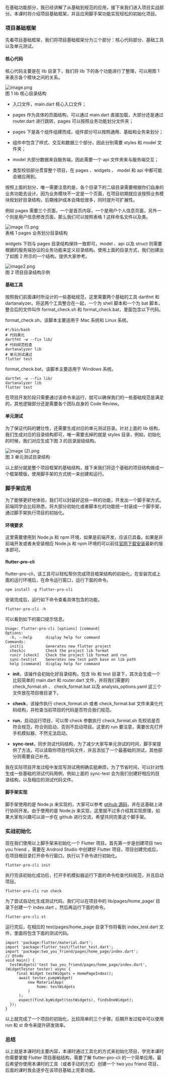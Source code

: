 在基础功能部分，我已经讲解了从基础到规范的应用，接下来我们进入项目实战部分。本课时将介绍项目基础框架，并且应用脚手架功能实现轻松的初始化项目。

### 项目基础框架

先看项目基础框架，我们将项目基础框架分为三个部分：核心代码部分、基础工具以及单元测试。

#### 核心代码

核心代码主要是在 lib 目录下，我们将 lib 下的各个功能进行了整理，可以用图 1 来表示各个模块之间的关系。

![image.png](https://s0.lgstatic.com/i/image/M00/2E/C3/Ciqc1F8Flb-AGmmvAADAcKsYMc8004.png)  
图 1 lib 核心目录结构

*   入口文件，main.dart 核心入口文件；
    
*   pages 作为具体的页面结构，可以通过 main.dart 直接加载，大部分还是通过 router.dart 进行跳转，pages 可以按照业务功能划分文件夹；
    
*   pages 下是各个组件组建而成，组件部分可以按照通用、基础和业务来划分；
    
*   组件中包含了样式、交互和数据三个部分，因此分别需要 styles 和 model 文件夹；
    
*   model 大部分数据来自服务端，因此需要一个 api 文件夹来与服务端交互；
    
*   类型校验部分贯穿整个项目，在 pages 、widgets 、 model 和 api 中都可能会被应用到。
    

按照上面的划分，唯一需要注意的是，各个目录下的二级目录需要根据你们自身的业务功能去设计。因为业务模块不一定是一个页面，在项目初期就应该按照业务模块规划好目录结构，后期维护成本会降低很多，同时提升可扩展性。

例如 pages 需要三个页面，一个是首页内容，一个是用户个人信息页面，另外一个则是用户信息修改页面，那么我们可以按照表格 1 这样命名文件以及类。

![image (1).png](https://s0.lgstatic.com/i/image/M00/2E/C3/Ciqc1F8FldOAPQ-gAABVfTIEj5I407.png)  
表格 1 pages 业务划分目录结构

widgets 下则与 pages 目录结构保持一致即可，model 、api 以及 struct 则需要根据的服务端协议的业务功能来定义目录结构。使用上面的目录方式，我们创建出了如图 2 所示的一个结构，提供大家参考。

![image2.png](https://s0.lgstatic.com/i/image/M00/2E/CF/CgqCHl8FleuAcV39AABWvTrY5U8584.png)  
图 2 项目目录结构示例

#### 基础工具

按照我们前面课时所设计的一些基础规范，这里需要两个基础的工具 dartfmt 和 dartanalyzer。将这两个工具整合在一起，一个为 shell 脚本和一个为 bat 脚本，整合后的文件叫作 format\_check.sh 和 format\_check.bat，里面包含以下代码。

format\_check.sh，该脚本主要适用于 Mac 系统和 Linux 系统。

    #!/bin/bash
    # 代码美化
    dartfmt -w --fix lib/
    # 代码规范检查
    dartanalyzer lib
    # 单元测试通过
    flutter test
    

format\_check.bat，该脚本主要适用于 Windows 系统。

    dartfmt -w --fix lib/
    dartanalyzer lib
    flutter test
    

在项目开发阶段只需要通过该命令来运行，就可以确保我们的一些基础规范是满足的，其他逻辑部分还是需要各个团队自身的 Code Review。

#### 单元测试

为了保证代码的健壮性，还需要生成对应的单元测试目录。针对上面的 lib 结构，我们生成对应的目录结构即可，唯一需要去掉的就是 styles 目录，例如，初始化的时候，我们对应生成下图 3 的目录层级结构。

![image (2).png](https://s0.lgstatic.com/i/image/M00/2E/C3/Ciqc1F8Flg2AZvgFAABbTxGj0PU912.png)  
图 3 单元测试目录结构

以上部分就是整个项目框架的基础结构，接下来我们将这个基础的项目结构做成一个框架模版，使用脚手架的方式统一来创建和运行。

### 脚手架应用

为了能够更好地体验，我们可以封装好这些一样的功能，开发出一个脚手架方式。前端同学会比较熟悉，将大部分初始化或者脚本化的功能统一封装成一个脚手架，通过脚手架执行项目的初始化。

#### 环境要求

这里需要使用到 Node.js 和 npm 环境，如果是前端开发，应该已具备。如果是非前端开发或者未安装相应 Node.js 和 npm 环境的可以前往[官网下载安装](https://nodejs.org/en/download/)最新的版本即可。

#### flutter-pro-cli

flutter-pro-cli，该工具可以轻松帮你完成项目框架结构的初始化，在安装完成上面的运行环境后，在命令运行窗口，运行下面的命令。

    npm install -g flutter-pro-cli
    

安装完成后，运行如下命令查看具体包含的功能。

    flutter-pro-cli -h
    

可以看到如下的窗口提示信息。

    Usage: flutter-pro-cli [options] [command]
    Options:
      -h, --help      display help for command
    Commands:
      init|i          Generates new flutter project
      check|c         Check the project lib format
      run|r [check]   Check the project lib format and run
      sync-test|st    Generates new test path base on lib path
      help [command]  display help for command
    

*   **init**，该操作会初始化好目录结构，包含 lib 和 test 目录下，其次会生成一个比较简单的 main.dart 和 router.dart 文件，并将我们需要的 check\_format.sh 、 check\_format.bat 以及 analysis\_options.yaml 这三个文件放在项目根目录下。
    
*   **check**，该操作执行 check\_format.sh 或者 check\_format.bat 文件来美化代码结构，并检查当前项目的代码是否符合我们规范。
    
*   **run**，启动运行项目，可以带 check 参数执行 check\_format.sh 先校验是否符合规范，符合则启动，否则不启动项目。这里的 run 要注意，需要优先打开手机模拟器，不然无法启动。
    
*   **sync-test**，同步测试代码结构，为了减少大家写单元测试的时间，脚手架提供了方法，可以读取你项目代码文件，并且添加了一个最基础的测试，其他部分则需要自己补充。
    

我在实际项目开发过程中发现写测试用例确实挺麻烦，为了节省时间，可以针对性生成一些基础的测试代码用例，例如上面的 sync-test 会为我们创建好相应的目录结构，以及相应的测试代码文件。

#### 脚手架实现

脚手架使用的是 Node.js 来实现的，大家可以参考 [gtihub 源码](https://github.com/love-flutter/flutter-pro-cli)，并在这基础上进行协同开发。由于使用的是 Node.js 来实现，这里就不过多介绍其实现原理，如果大家有兴趣可以进一步在 github 进行交流，希望共同完善这个脚手架。

### 实战初始化

现在我们使用以上脚手架来初始化一个 Flutter 项目。首先第一步是创建项目 two you friend ，需要在 Android Studio 中创建好 Flutter 项目，项目创建完成后，在项目根目录打开命令行窗口，执行以下命令进行初始化。

    flutter-pro-cli init
    

执行完该初始化成功后，打开手机模拟器运行下面的命令检查代码规范，并且启动项目。

    flutter-pro-cli run check
    

为了尝试自动化生成测试代码，我们可以在项目中的 lib/pages/home\_page/ 目录下创建一个 index.dart 。然后再运行下面的命令。

    flutter-pro-cli st
    

运行完后，在相应的 test/pages/home\_page 目录下你将看到 index\_test.dart 文件，里面将包含下面的测试代码。

    import 'package:flutter/material.dart';
    import 'package:flutter_test/flutter_test.dart';
    import 'package:two_you_friend/pages/home_page/index.dart';
    // @todo
    void main() {
      testWidgets('test two_you_friend/pages/home_page/index.dart', (WidgetTester tester) async {
         final Widget testWidgets = HomePageIndex();
          await tester.pumpWidget(
              new MaterialApp(
                  home: testWidgets
              )
          );
          expect(find.byWidget(testWidgets), findsOneWidget);
      });
    }
    

以上就完成了一个项目的初始化，比较简单的三个步骤。后期开发过程中可以使用 run 和 st 命令来提升研发效率。

### 总结

以上就是本课时的主要内容，本课时通过工具化的方式来初始化项目，学完本课时你需要掌握 Flutter 项目基础结构，需要了解 flutter-pro-cli 的一个简单应用，最后希望你使用本课时的工具（或者手动的方式）创建一个 two you friend 项目，后面的课时我会逐步在该项目基础上完善功能。